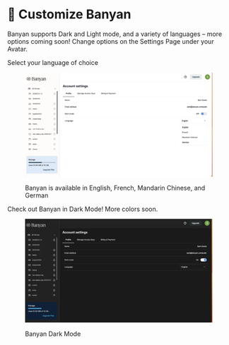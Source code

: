 # 🎨 Customize Banyan

Banyan supports Dark and Light mode, and a variety of languages – more options coming soon! Change options on the Settings Page under your Avatar.

Select your language of choice

<figure><img src="../../.gitbook/assets/Screenshot 2024-03-26 at 2.27.16 PM.png" alt=""><figcaption><p>Banyan is available in English, French, Mandarin Chinese, and German</p></figcaption></figure>



Check out Banyan in Dark Mode! More colors soon.

<figure><img src="../../.gitbook/assets/Screenshot 2024-03-26 at 2.30.12 PM.png" alt=""><figcaption><p>Banyan Dark Mode</p></figcaption></figure>
